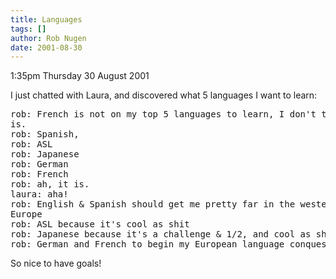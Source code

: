 ```yaml
---
title: Languages
tags: []
author: Rob Nugen
date: 2001-08-30
---
```


<p class=date>1:35pm Thursday 30 August 2001</p>

<p>I just chatted with Laura, and discovered what 5 languages I want to
learn:</p>

<pre>
rob: French is not on my top 5 languages to learn, I don't think.  Maybe it
is.
rob: Spanish,
rob: ASL
rob: Japanese
rob: German
rob: French
rob: ah, it is.
laura: aha!
rob: English & Spanish should get me pretty far in the western world and
Europe
rob: ASL because it's cool as shit
rob: Japanese because it's a challenge & 1/2, and cool as shit
rob: German and French to begin my European language conquest
</pre>

<p>So nice to have goals!</p>
